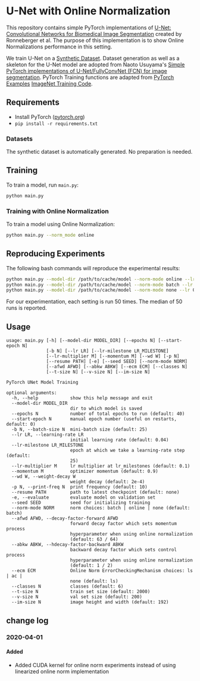 # U-Net with Online Normalization

This repository contains simple PyTorch implementations of 
[U-Net: Convolutional Networks for Biomedical Image Segmentation](https://lmb.informatik.uni-freiburg.de/people/ronneber/u-net/) 
created by Ronneberger et al. 
The purpose of this implementation is to show Online Normalizations performance 
in this setting. 

We train U-Net on a 
[Synthetic Dataset](https://github.com/usuyama/pytorch-unet). 
Dataset generation as well as a skeleton for the U-Net model are adopted from 
Naoto Usuyama's [Simple PyTorch implementations of U-Net/FullyConvNet (FCN) for 
image segmentation](https://github.com/usuyama/pytorch-unet). 
PyTorch Training functions are adapted from 
[PyTorch Examples](https://github.com/pytorch/examples) 
[ImageNet Training Code](https://github.com/pytorch/examples/tree/master/imagenet).

## Requirements

- Install PyTorch ([pytorch.org](http://pytorch.org))
- `pip install -r requirements.txt`

### Datasets

The synthetic dataset is automatically generated. No preparation is needed.

## Training

To train a model, run `main.py`:

```bash
python main.py
```

### Training with Online Normalization

To train a model using Online Normalization:

```bash
python main.py --norm_mode online
```

## Reproducing Experiments

The following bash commands will reproduce the experimental results:
```bash
python main.py --model-dir /path/to/cache/model --norm-mode online --lr 0.04 --afwd 0.984375 --abkw 0.5
python main.py --model-dir /path/to/cache/model --norm-mode batch --lr 0.04
python main.py --model-dir /path/to/cache/model --norm-mode none --lr 0.6
```
For our experimentation, each setting is run 50 times. 
The median of 50 runs is reported.

## Usage

```
usage: main.py [-h] [--model-dir MODEL_DIR] [--epochs N] [--start-epoch N]
               [-b N] [--lr LR] [--lr-milestone LR_MILESTONE]
               [--lr-multiplier M] [--momentum M] [--wd W] [-p N]
               [--resume PATH] [-e] [--seed SEED] [--norm-mode NORM]
               [--afwd AFWD] [--abkw ABKW] [--ecm ECM] [--classes N]
               [--t-size N] [--v-size N] [--im-size N]

PyTorch UNet Model Training

optional arguments:
  -h, --help            show this help message and exit
  --model-dir MODEL_DIR
                        dir to which model is saved
  --epochs N            number of total epochs to run (default: 40)
  --start-epoch N       manual epoch number (useful on restarts, default: 0)
  -b N, --batch-size N  mini-batch size (default: 25)
  --lr LR, --learning-rate LR
                        initial learning rate (default: 0.04)
  --lr-milestone LR_MILESTONE
                        epoch at which we take a learning-rate step (default:
                        25)
  --lr-multiplier M     lr multiplier at lr_milestones (default: 0.1)
  --momentum M          optimizer momentum (default: 0.9)
  --wd W, --weight-decay W
                        weight decay (default: 2e-4)
  -p N, --print-freq N  print frequency (default: 10)
  --resume PATH         path to latest checkpoint (default: none)
  -e, --evaluate        evaluate model on validation set
  --seed SEED           seed for initializing training
  --norm-mode NORM      norm choices: batch | online | none (default: batch)
  --afwd AFWD, --decay-factor-forward AFWD
                        forward decay factor which sets momentum process
                        hyperparameter when using online normalization
                        (default: 63 / 64)
  --abkw ABKW, --hdecay-factor-backward ABKW
                        backward decay factor which sets control process
                        hyperparameter when using online normalization
                        (default: 1 / 2)
  --ecm ECM             Online Norm ErrorCheckingMechanism choices: ls | ac |
                        none (default: ls)
  --classes N           classes (default: 6)
  --t-size N            train set size (default: 2000)
  --v-size N            val set size (default: 200)
  --im-size N           image height and width (default: 192)
```

## change log

### 2020-04-01

#### Added

- Added CUDA kernel for online norm experiments instead of using linearized online norm implementation

